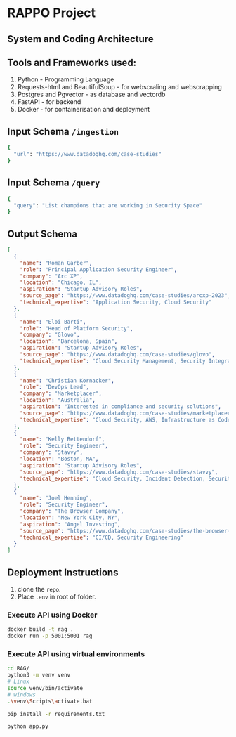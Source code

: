 # RAPPO Project

## System and Coding Architecture


## Tools and Frameworks used:

1. Python - Programming Language
2. Requests-html and BeautifulSoup - for webscraling and webscrapping
3. Postgres and Pgvector - as database and vectordb
4. FastAPI - for backend
5. Docker - for containerisation and deployment


## Input Schema `/ingestion`


```bash
{
  "url": "https://www.datadoghq.com/case-studies"
}
```

## Input Schema `/query`


```bash
{
  "query": "List champions that are working in Security Space"
}
```
## Output Schema


```json
[
  {
    "name": "Roman Garber",
    "role": "Principal Application Security Engineer",
    "company": "Arc XP",
    "location": "Chicago, IL",
    "aspiration": "Startup Advisory Roles",
    "source_page": "https://www.datadoghq.com/case-studies/arcxp-2023",
    "technical_expertise": "Application Security, Cloud Security"
  },
  {
    "name": "Eloi Barti",
    "role": "Head of Platform Security",
    "company": "Glovo",
    "location": "Barcelona, Spain",
    "aspiration": "Startup Advisory Roles",
    "source_page": "https://www.datadoghq.com/case-studies/glovo",
    "technical_expertise": "Cloud Security Management, Security Integration, AWS"
  },
  {
    "name": "Christian Kornacker",
    "role": "DevOps Lead",
    "company": "Marketplacer",
    "location": "Australia",
    "aspiration": "Interested in compliance and security solutions",
    "source_page": "https://www.datadoghq.com/case-studies/marketplacer",
    "technical_expertise": "Cloud Security, AWS, Infrastructure as Code"
  },
  {
    "name": "Kelly Bettendorf",
    "role": "Security Engineer",
    "company": "Stavvy",
    "location": "Boston, MA",
    "aspiration": "Startup Advisory Roles",
    "source_page": "https://www.datadoghq.com/case-studies/stavvy",
    "technical_expertise": "Cloud Security, Incident Detection, Security Posture Evaluation"
  },
  {
    "name": "Joel Henning",
    "role": "Security Engineer",
    "company": "The Browser Company",
    "location": "New York City, NY",
    "aspiration": "Angel Investing",
    "source_page": "https://www.datadoghq.com/case-studies/the-browser-company",
    "technical_expertise": "CI/CD, Security Engineering"
  }
]
```

## Deployment Instructions

1. clone the `repo`.
2. Place `.env` in root of folder.

### Execute API using Docker

```bash
docker build -t rag .
docker run -p 5001:5001 rag
```

### Execute API using virtual environments


```bash
cd RAG/
python3 -m venv venv
# Linux
source venv/bin/activate
# windows
.\venv\Scripts\activate.bat

pip install -r requirements.txt

python app.py
```